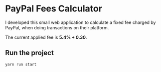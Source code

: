 # PayPal Fees Calculator

I developed this small web application to calculate a fixed fee charged by PayPal, when doing transactions on their platform.

The current applied fee is **5.4% + 0.30**.

## Run the project

`yarn run start`
